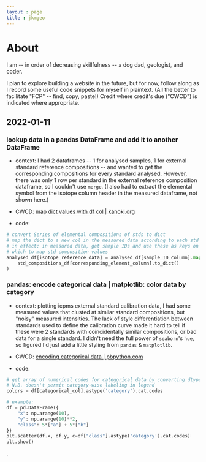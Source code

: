```yaml
---
layout : page
title : jkmgeo
---
```



[//]: # (Jekyll header info is optional; can also comment with `<!-- -->`)


# About
I am -- in order of decreasing skillfulness -- a dog dad, geologist, and coder.


I plan to explore building a website in the future, but for now, follow along as I record some useful code snippets for myself in plaintext. (All the better to facilitate "FCP" -- find, copy, paste!) Credit where credit's due ("CWCD") is indicated where appropriate.


## 2022-01-11

### lookup data in a pandas DataFrame and add it to another DataFrame

- context: I had 2 dataframes -- 1 for analysed samples, 1 for external standard reference compositions -- and wanted to get the corresponding compositions for every standard analysed. However, there was only 1 row per standard in the external reference composition dataframe, so I couldn't use `merge`. (I also had to extract the elemental symbol from the isotope column header in the measured dataframe, not shown here.)

- CWCD: [map dict values with df col | kanoki.org](https://kanoki.org/2019/04/06/pandas-map-dictionary-values-with-dataframe-columns/)

- code:
```python
# convert Series of elemental compositions of stds to dict
# map the dict to a new col in the measured data according to each std's ID
# in effect: in measured data, get sample IDs and use these as keys on 
# which to map std composition values
analysed_df[isotope_reference_data] = analysed_df[sample_ID_column].map(
    std_compositions_df[corresponding_element_column].to_dict()
)
```

### pandas: encode categorical data | matplotlib: color data by category

- context: plotting icpms external standard calibration data, I had some measured values that clusted at similar standard compositions, but "noisy" measured intensities. The lack of style differentiation between standards used to define the calibration curve made it hard to tell if these were 2 standards with coincidentally similar compositions, or bad data for a single standard. I didn't need the full power of `seaborn`'s `hue`, so figured I'd just add a little styling from `pandas` & `matplotlib`.

- CWCD: [encoding categorical data | pbpython.com](https://pbpython.com/categorical-encoding.html)

- code:
```python
# get array of numerical codes for categorical data by converting dtype
# N.B. doesn't permit category-wise labeling in legend
colors = df[categorical_col].astype('category').cat.codes

# example:
df = pd.DataFrame({
    "x": np.arange(10),
    "y": np.arange(10)**2,
    "class": 5*["a"] + 5*["b"]
})
plt.scatter(df.x, df.y, c=df["class"].astype('category').cat.codes)
plt.show()
```
.
